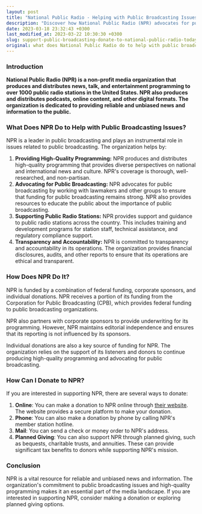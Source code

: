 ```yaml
---
layout: post
title: "National Public Radio - Helping with Public Broadcasting Issues"
description: "Discover how National Public Radio (NPR) advocates for public broadcasting issues and learn how you can support their cause through donations."
date: 2023-03-18 23:32:43 +0300
last_modified_at: 2023-03-22 10:30:30 +0300
slug: support-public-broadcasting-donate-to-national-public-radio-today
original: what does National Public Radio do to help with public broadcasting issues, how do they do it, how can i donate?
---
```

### Introduction

**National Public Radio (NPR) is a non-profit media organization that produces and distributes news, talk, and entertainment programming to over 1000 public radio stations in the United States. NPR also produces and distributes podcasts, online content, and other digital formats. The organization is dedicated to providing reliable and unbiased news and information to the public.**

### What Does NPR Do to Help with Public Broadcasting Issues?

NPR is a leader in public broadcasting and plays an instrumental role in issues related to public broadcasting. The organization helps by:

1. **Providing High-Quality Programming:**
    NPR produces and distributes high-quality programming that provides diverse perspectives on national and international news and culture. NPR's coverage is thorough, well-researched, and non-partisan.
2. **Advocating for Public Broadcasting:**
    NPR advocates for public broadcasting by working with lawmakers and other groups to ensure that funding for public broadcasting remains strong. NPR also provides resources to educate the public about the importance of public broadcasting.
3. **Supporting Public Radio Stations:**
    NPR provides support and guidance to public radio stations across the country. This includes training and development programs for station staff, technical assistance, and regulatory compliance support.
4. **Transparency and Accountability:**
    NPR is committed to transparency and accountability in its operations. The organization provides financial disclosures, audits, and other reports to ensure that its operations are ethical and transparent.

### How Does NPR Do It?

NPR is funded by a combination of federal funding, corporate sponsors, and individual donations. NPR receives a portion of its funding from the Corporation for Public Broadcasting (CPB), which provides federal funding to public broadcasting organizations.

NPR also partners with corporate sponsors to provide underwriting for its programming. However, NPR maintains editorial independence and ensures that its reporting is not influenced by its sponsors.

Individual donations are also a key source of funding for NPR. The organization relies on the support of its listeners and donors to continue producing high-quality programming and advocating for public broadcasting.

### How Can I Donate to NPR?

If you are interested in supporting NPR, there are several ways to donate:

1. **Online**: You can make a donation to NPR online through [their website](https://www.npr.org/). The website provides a secure platform to make your donation.
2. **Phone**: You can also make a donation by phone by calling NPR's member station hotline.
3. **Mail**: You can send a check or money order to NPR's address.
4. **Planned Giving**: You can also support NPR through planned giving, such as bequests, charitable trusts, and annuities. These can provide significant tax benefits to donors while supporting NPR's mission.

### Conclusion

NPR is a vital resource for reliable and unbiased news and information. The organization's commitment to public broadcasting issues and high-quality programming makes it an essential part of the media landscape. If you are interested in supporting NPR, consider making a donation or exploring planned giving options.